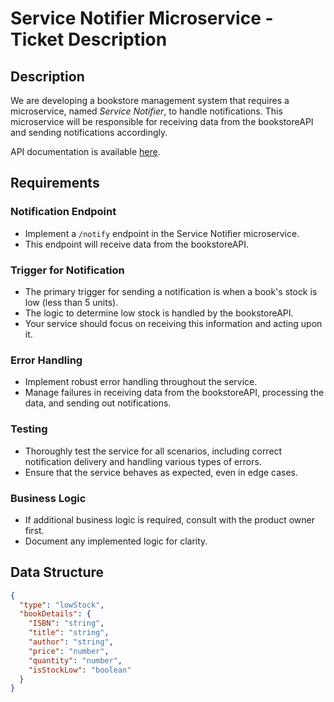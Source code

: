 # Service Notifier Microservice - Ticket Description

## Description

We are developing a bookstore management system that requires a microservice, named *Service Notifier*, to handle notifications. This microservice will be responsible for receiving data from the bookstoreAPI and sending notifications accordingly.

API documentation is available [here](https://papplukacs.atlassian.net/jira/software/projects/BOOK/boards/1?selectedIssue=BOOK-9).

## Requirements

### Notification Endpoint
- Implement a `/notify` endpoint in the Service Notifier microservice.
- This endpoint will receive data from the bookstoreAPI.

### Trigger for Notification
- The primary trigger for sending a notification is when a book's stock is low (less than 5 units).
- The logic to determine low stock is handled by the bookstoreAPI.
- Your service should focus on receiving this information and acting upon it.

### Error Handling
- Implement robust error handling throughout the service.
- Manage failures in receiving data from the bookstoreAPI, processing the data, and sending out notifications.

### Testing
- Thoroughly test the service for all scenarios, including correct notification delivery and handling various types of errors.
- Ensure that the service behaves as expected, even in edge cases.

### Business Logic
- If additional business logic is required, consult with the product owner first.
- Document any implemented logic for clarity.

## Data Structure

```json
{
  "type": "lowStock",
  "bookDetails": {
    "ISBN": "string",
    "title": "string",
    "author": "string",
    "price": "number",
    "quantity": "number",
    "isStockLow": "boolean"
  }
}